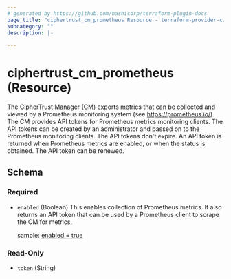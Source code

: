```yaml
---
# generated by https://github.com/hashicorp/terraform-plugin-docs
page_title: "ciphertrust_cm_prometheus Resource - terraform-provider-ciphertrust"
subcategory: ""
description: |-
  
---
```


# ciphertrust_cm_prometheus (Resource)

The CipherTrust Manager (CM) exports metrics that can be collected and viewed by a Prometheus monitoring system (see https://prometheus.io/). The CM provides API tokens for Prometheus metrics monitoring clients. The API tokens can be created by an administrator and passed on to the Prometheus monitoring clients. The API tokens don't expire. An API token is returned when Prometheus metrics are enabled, or when the status is obtained. The API token can be renewed.





<!-- schema generated by tfplugindocs -->
## Schema

### Required

- `enabled` (Boolean)
  This enables collection of Prometheus metrics. It also returns an API token that can be used by a Prometheus client to scrape the CM for metrics.

  sample: [ enabled = true]()
  

### Read-Only

- `token` (String)

